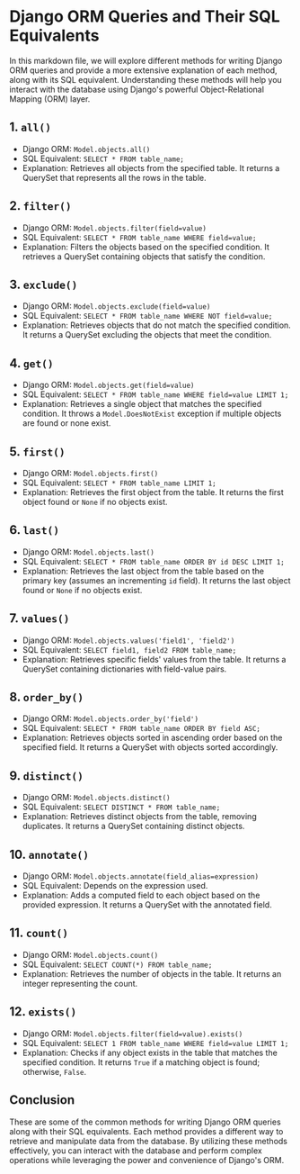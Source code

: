 # Django ORM Queries and Their SQL Equivalents

In this markdown file, we will explore different methods for writing Django ORM queries and provide a more extensive explanation of each method, along with its SQL equivalent. Understanding these methods will help you interact with the database using Django's powerful Object-Relational Mapping (ORM) layer.

## 1. `all()`

- Django ORM: `Model.objects.all()`
- SQL Equivalent: `SELECT * FROM table_name;`
- Explanation: Retrieves all objects from the specified table. It returns a QuerySet that represents all the rows in the table.

## 2. `filter()`

- Django ORM: `Model.objects.filter(field=value)`
- SQL Equivalent: `SELECT * FROM table_name WHERE field=value;`
- Explanation: Filters the objects based on the specified condition. It retrieves a QuerySet containing objects that satisfy the condition.

## 3. `exclude()`

- Django ORM: `Model.objects.exclude(field=value)`
- SQL Equivalent: `SELECT * FROM table_name WHERE NOT field=value;`
- Explanation: Retrieves objects that do not match the specified condition. It returns a QuerySet excluding the objects that meet the condition.

## 4. `get()`

- Django ORM: `Model.objects.get(field=value)`
- SQL Equivalent: `SELECT * FROM table_name WHERE field=value LIMIT 1;`
- Explanation: Retrieves a single object that matches the specified condition. It throws a `Model.DoesNotExist` exception if multiple objects are found or none exist.

## 5. `first()`

- Django ORM: `Model.objects.first()`
- SQL Equivalent: `SELECT * FROM table_name LIMIT 1;`
- Explanation: Retrieves the first object from the table. It returns the first object found or `None` if no objects exist.

## 6. `last()`

- Django ORM: `Model.objects.last()`
- SQL Equivalent: `SELECT * FROM table_name ORDER BY id DESC LIMIT 1;`
- Explanation: Retrieves the last object from the table based on the primary key (assumes an incrementing `id` field). It returns the last object found or `None` if no objects exist.

## 7. `values()`

- Django ORM: `Model.objects.values('field1', 'field2')`
- SQL Equivalent: `SELECT field1, field2 FROM table_name;`
- Explanation: Retrieves specific fields' values from the table. It returns a QuerySet containing dictionaries with field-value pairs.

## 8. `order_by()`

- Django ORM: `Model.objects.order_by('field')`
- SQL Equivalent: `SELECT * FROM table_name ORDER BY field ASC;`
- Explanation: Retrieves objects sorted in ascending order based on the specified field. It returns a QuerySet with objects sorted accordingly.

## 9. `distinct()`

- Django ORM: `Model.objects.distinct()`
- SQL Equivalent: `SELECT DISTINCT * FROM table_name;`
- Explanation: Retrieves distinct objects from the table, removing duplicates. It returns a QuerySet containing distinct objects.

## 10. `annotate()`

- Django ORM: `Model.objects.annotate(field_alias=expression)`
- SQL Equivalent: Depends on the expression used.
- Explanation: Adds a computed field to each object based on the provided expression. It returns a QuerySet with the annotated field.

## 11. `count()`

- Django ORM: `Model.objects.count()`
- SQL Equivalent: `SELECT COUNT(*) FROM table_name;`
- Explanation: Retrieves the number of objects in the table. It returns an integer representing the count.

## 12. `exists()`

- Django ORM: `Model.objects.filter(field=value).exists()`
- SQL Equivalent: `SELECT 1 FROM table_name WHERE field=value LIMIT 1;`
- Explanation: Checks if any object exists in the table that matches the specified condition. It returns `True` if a matching object is found; otherwise, `False`.

## Conclusion

These are some of the common methods for writing Django ORM queries along with their SQL equivalents. Each method provides a different way to retrieve and manipulate data from the database. By utilizing these methods effectively, you can interact with the database and perform complex operations while leveraging the power and convenience of Django's ORM.
